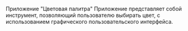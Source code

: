 Приложение "Цветовая палитра" Приложение представляет собой инструмент, позволяющий пользователю выбирать цвет, с использованием графического пользовательского интерфейса.